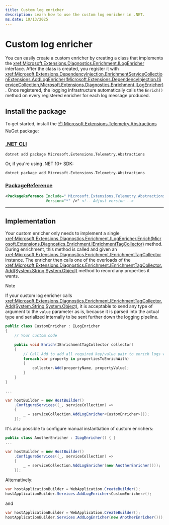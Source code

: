 ```yaml
---
title: Custom log enricher
description: Learn how to use the custom log enricher in .NET.
ms.date: 10/13/2025
---
```


# Custom log enricher

You can easily create a custom enricher by creating a class that implements the <xref:Microsoft.Extensions.Diagnostics.Enrichment.ILogEnricher> interface.
After the class is created, you register it with <xref:Microsoft.Extensions.DependencyInjection.EnrichmentServiceCollectionExtensions.AddLogEnricher(Microsoft.Extensions.DependencyInjection.IServiceCollection,Microsoft.Extensions.Diagnostics.Enrichment.ILogEnricher)>.
Once registered, the logging infrastructure automatically calls the `Enrich()` method on every registered enricher for each log message produced.

## Install the package

To get started, install the [📦 Microsoft.Extensions.Telemetry.Abstractions](https://www.nuget.org/packages/Microsoft.Extensions.Telemetry.Abstractions) NuGet package:

### [.NET CLI](#tab/dotnet-cli)

```dotnetcli
dotnet add package Microsoft.Extensions.Telemetry.Abstractions
```

Or, if you're using .NET 10+ SDK:

```dotnetcli
dotnet package add Microsoft.Extensions.Telemetry.Abstractions 
```

### [PackageReference](#tab/package-reference)

```xml
<PackageReference Include=" Microsoft.Extensions.Telemetry.Abstractions"
			      Version="*" />" <!-- Adjust version -->
```

---

## Implementation

Your custom enricher only needs to implement a single <xref:Microsoft.Extensions.Diagnostics.Enrichment.ILogEnricher.Enrich(Microsoft.Extensions.Diagnostics.Enrichment.IEnrichmentTagCollector)> method.
During enrichment, this method is called and given an <xref:Microsoft.Extensions.Diagnostics.Enrichment.IEnrichmentTagCollector> instance. The enricher then calls one of the overloads of
the <xref:Microsoft.Extensions.Diagnostics.Enrichment.IEnrichmentTagCollector.Add(System.String,System.Object)> method to record any properties it wants.

> [!NOTE]
> If your custom log enricher calls <xref:Microsoft.Extensions.Diagnostics.Enrichment.IEnrichmentTagCollector.Add(System.String,System.Object)>,
> it is acceptable to send any type of argument to the `value` parameter as is, because it is parsed into the actual type and serialized internally
> to be sent further down the logging pipeline.

```csharp
public class CustomEnricher : ILogEnricher
{
    // Your custom code

    public void Enrich(IEnrichmentTagCollector collector)
    {
        // Call Add to add all required key/value pair to enrich logs with.
        foreach(var property in propertiesToEnrichWith)
        {
            collector.Add(propertyName, propertyValue);
        }
    }
}

...

var hostBuilder = new HostBuilder()
    .ConfigureServices((_, serviceCollection) =>
    {
        _ = serviceCollection.AddLogEnricher<CustomEnricher>());
    });
```

It's also possible to configure manual instantiation of custom enrichers:

```csharp
public class AnotherEnricher : ILogEnricher() { }
...

var hostBuilder = new HostBuilder()
    .ConfigureServices((_, serviceCollection) =>
    {
        _ = serviceCollection.AddLogEnricher(new AnotherEnricher()));
    });
```

Alternatively:

```csharp
var hostApplicationBuilder = WebApplication.CreateBuilder();
hostApplicationBuilder.Services.AddLogEnricher<CustomEnricher>();
```

and

```csharp
var hostApplicationBuilder = WebApplication.CreateBuilder();
hostApplicationBuilder.Services.AddLogEnricher(new AnotherEnricher()));
```
